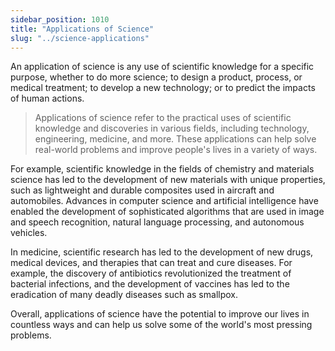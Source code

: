 ```yaml
---
sidebar_position: 1010
title: "Applications of Science"
slug: "../science-applications"
---
```

An application of science is any use of scientific knowledge for a specific purpose, whether to do more science; to design a product, process, or medical treatment; to develop a new technology; or to predict the impacts of human actions.

> Applications of science refer to the practical uses of scientific knowledge and discoveries in various fields, including technology, engineering, medicine, and more. These applications can help solve real-world problems and improve people's lives in a variety of ways.

For example, scientific knowledge in the fields of chemistry and materials science has led to the development of new materials with unique properties, such as lightweight and durable composites used in aircraft and automobiles. Advances in computer science and artificial intelligence have enabled the development of sophisticated algorithms that are used in image and speech recognition, natural language processing, and autonomous vehicles.

In medicine, scientific research has led to the development of new drugs, medical devices, and therapies that can treat and cure diseases. For example, the discovery of antibiotics revolutionized the treatment of bacterial infections, and the development of vaccines has led to the eradication of many deadly diseases such as smallpox.

Overall, applications of science have the potential to improve our lives in countless ways and can help us solve some of the world's most pressing problems.